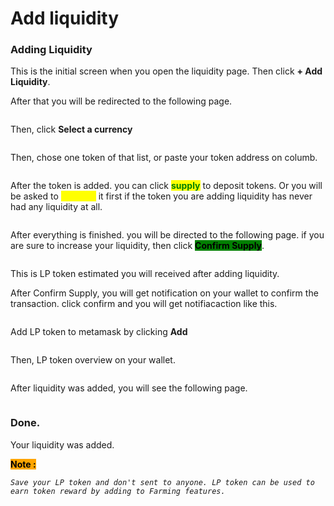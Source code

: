 # Add liquidity

### Adding Liquidity

This is the initial screen when you open the liquidity page. Then click **+ Add Liquidity**.

After that you will be redirected to the following page.

<figure><img src="../../.gitbook/assets/1.png" alt=""><figcaption></figcaption></figure>

Then, click **Select a currency**

<figure><img src="../../.gitbook/assets/2 (3).png" alt=""><figcaption></figcaption></figure>

Then, chose one token of that list, or paste your token address on columb.

<figure><img src="../../.gitbook/assets/3 (2).png" alt=""><figcaption></figcaption></figure>

After the token is added. you can click <mark style="color:green;">**supply**</mark> to deposit tokens. Or you will be asked to <mark style="color:yellow;">**approve**</mark> it first if the token you are adding liquidity has never had any liquidity at all.

<figure><img src="../../.gitbook/assets/4.png" alt=""><figcaption></figcaption></figure>

After everything is finished. you will be directed to the following page. if you are sure to increase your liquidity, then click <mark style="background-color:green;">**Confirm Supply**</mark>.

<figure><img src="../../.gitbook/assets/5.png" alt=""><figcaption></figcaption></figure>

This is LP token estimated you will received after adding liquidity.

After Confirm Supply, you will get notification on your wallet to confirm the transaction. click confirm and you will get notifiacaction like this.&#x20;

<figure><img src="../../.gitbook/assets/12 (1).png" alt=""><figcaption></figcaption></figure>

Add LP token to metamask by clicking **Add**

<figure><img src="../../.gitbook/assets/6.png" alt=""><figcaption></figcaption></figure>

Then, LP token overview on your wallet.

<figure><img src="../../.gitbook/assets/7 (1).png" alt=""><figcaption></figcaption></figure>



After liquidity was added, you will see the following page.

<figure><img src="../../.gitbook/assets/3 (1).png" alt=""><figcaption></figcaption></figure>



### Done.&#x20;

Your liquidity was added.

<mark style="background-color:orange;">**Note :**</mark>&#x20;

_`Save your LP token and don't sent to anyone. LP token can be used to earn token reward by adding to Farming features.`_

_<mark style="background-color:green;"></mark>_
